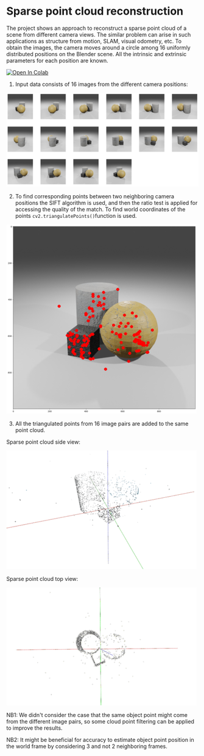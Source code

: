 # Sparse point cloud reconstruction
The project shows an approach to reconstruct a sparse point cloud of a scene from different camera views. The similar problem can arise in such applications as structure from motion, SLAM, visual odometry, etc.  To obtain the images, the camera moves around a circle among 16 uniformly distributed positions on the Blender scene. All the intrinsic and extrinsic parameters for each position are known. 

[![Open In Colab](https://colab.research.google.com/assets/colab-badge.svg)](http://colab.research.google.com/github/Viktor-Sok/Classic-Computer-Vision/blob/main/RANSAC/RANSAC_LeastSquares.ipynb) 

1. Input data consists of 16 images from the different camera positions:

<img src="assets/data.png" alt="drawing" width="800"/>

2. To find corresponding points between two neighboring camera positions the SIFT algorithm is used, and then the ratio test is applied for accessing the quality of the match. To find world coordinates of the points `cv2.triangulatePoints()`function is used.

<img src="assets/key_points.png" alt="drawing" width="500"/>

3. All the triangulated points from 16 image pairs are added to the same point cloud. 

Sparse point cloud side view:

<img src="assets/side_view.png" alt="drawing" width="500"/>

Sparse point cloud top view:

<img src="assets/top_view.png" alt="drawing" width="500"/>

NB1: We didn't consider the case that the same object point might come from the different image pairs, so some cloud point filtering can be applied to improve the results.

NB2: It might be beneficial for accuracy to estimate object point position in the world frame by considering 3 and not 2 neighboring frames. 

